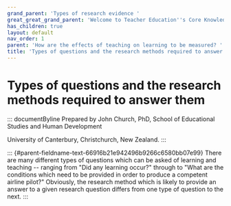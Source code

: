 ```yaml
---
grand_parent: 'Types of research evidence '
great_great_grand_parent: 'Welcome to Teacher Education''s Core Knowledge and Skills.'
has_children: true
layout: default
nav_order: 1
parent: 'How are the effects of teaching on learning to be measured? '
title: 'Types of questions and the research methods required to answer them '
---
```

# Types of questions and the research methods required to answer them 


::: documentByline
Prepared by John Church, PhD, School of Educational Studies and Human
Development

University of Canterbury, Christchurch, New Zealand.
:::

::: {#parent-fieldname-text-66916b21e942496b9266c6580bb07e99}
There are many different types of questions which can be asked of
learning and teaching -- ranging from "Did any learning occur?" through
to "What are the conditions which need to be provided in order to
produce a competent airline pilot?" Obviously, the research method which
is likely to provide an answer to a given research question differs from
one type of question to the next.
:::
